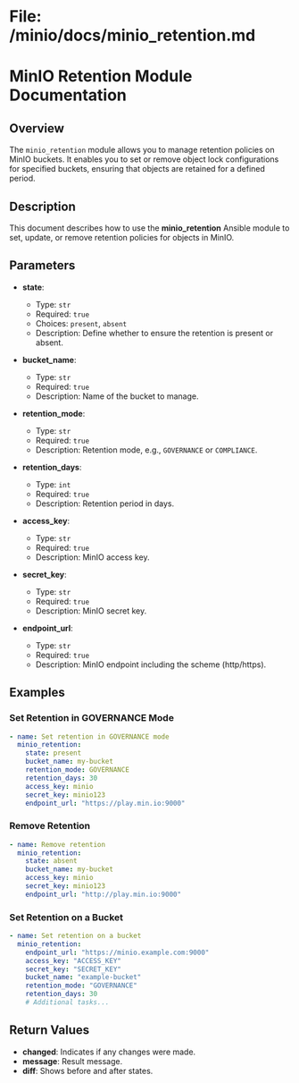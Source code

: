 # File: /minio/docs/minio_retention.md

# MinIO Retention Module Documentation

## Overview

The `minio_retention` module allows you to manage retention policies on MinIO buckets. It enables you to set or remove object lock configurations for specified buckets, ensuring that objects are retained for a defined period.

## Description
This document describes how to use the **minio_retention** Ansible module to set, update, or remove retention policies for objects in MinIO.

## Parameters

- **state**:
  - Type: `str`
  - Required: `true`
  - Choices: `present`, `absent`
  - Description: Define whether to ensure the retention is present or absent.

- **bucket_name**:
  - Type: `str`
  - Required: `true`
  - Description: Name of the bucket to manage.

- **retention_mode**:
  - Type: `str`
  - Required: `true`
  - Description: Retention mode, e.g., `GOVERNANCE` or `COMPLIANCE`.

- **retention_days**:
  - Type: `int`
  - Required: `true`
  - Description: Retention period in days.

- **access_key**:
  - Type: `str`
  - Required: `true`
  - Description: MinIO access key.

- **secret_key**:
  - Type: `str`
  - Required: `true`
  - Description: MinIO secret key.

- **endpoint_url**:
  - Type: `str`
  - Required: `true`
  - Description: MinIO endpoint including the scheme (http/https).

## Examples

### Set Retention in GOVERNANCE Mode

```yaml
- name: Set retention in GOVERNANCE mode
  minio_retention:
    state: present
    bucket_name: my-bucket
    retention_mode: GOVERNANCE
    retention_days: 30
    access_key: minio
    secret_key: minio123
    endpoint_url: "https://play.min.io:9000"
```

### Remove Retention

```yaml
- name: Remove retention
  minio_retention:
    state: absent
    bucket_name: my-bucket
    access_key: minio
    secret_key: minio123
    endpoint_url: "http://play.min.io:9000"
```

### Set Retention on a Bucket

```yaml
- name: Set retention on a bucket
  minio_retention:
    endpoint_url: "https://minio.example.com:9000"
    access_key: "ACCESS_KEY"
    secret_key: "SECRET_KEY"
    bucket_name: "example-bucket"
    retention_mode: "GOVERNANCE"
    retention_days: 30
    # Additional tasks...
```

## Return Values

- **changed**: Indicates if any changes were made.
- **message**: Result message.
- **diff**: Shows before and after states.
